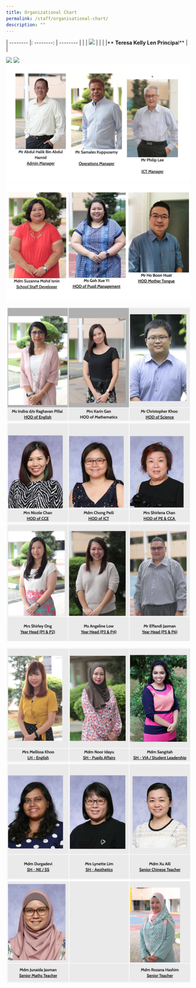 ```yaml
---
title: Organizational Chart
permalink: /staff/organisational-chart/
description: ""
---
```

| -------- |: --------: | -------- |
|    | ![](https://file.go.gov.sg/67u60i.JPG)    |     |
| |** **Teresa Kelly Len Principa**l**         |     |


![](https://file.go.gov.sg/u4i7eo.JPG)
![](https://file.go.gov.sg/rirg95.JPG)
![](/images/managers.png)
![](/images/HOD.png)

![](/images/HODs.png)
![](/images/HODs%202.png)
![](/images/Year%20heads.png)

![](/images/LH%20SH.png)
![](/images/SH%202.png)
![](/images/Senior%20staff.png)